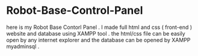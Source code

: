 # Robot-Base-Control-Panel
here is my Robot Base Contorl Panel . I made full html and css ( front-end ) website and database using XAMPP tool . the html/css file can be easily open by any internet explorer and the database can be opened by XAMPP myadminsql .


